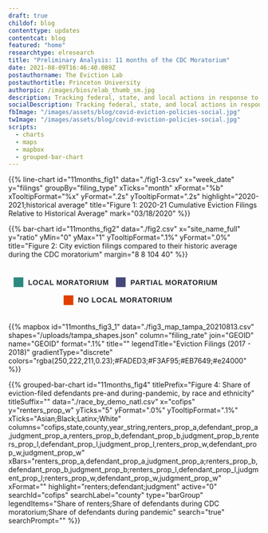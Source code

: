 ```yaml
---
draft: true
childof: blog
contenttype: updates
contentcat: blog
featured: "home"
researchtype: elresearch
title: "Preliminary Analysis: 11 months of the CDC Moratorium"
date: 2021-08-09T16:46:40.089Z
postauthorname: The Eviction Lab
postauthortitle: Princeton University
authorpic: /images/bios/elab_thumb_sm.jpg
description: Tracking federal, state, and local actions in response to the pandemic.
socialDescription: Tracking federal, state, and local actions in response to the pandemic.
fbImage: "/images/assets/blog/covid-eviction-policies-social.jpg"
twImage: "/images/assets/blog/covid-eviction-policies-social.jpg"
scripts:
  - charts
  - maps
  - mapbox
  - grouped-bar-chart
---
```


{{% line-chart
  id="11months_fig1"
  data="./fig1-3.csv"
  x="week_date"
  y="filings"
  groupBy="filing_type"
  xTicks="month"
  xFormat="%b"
  xTooltipFormat="%x"
  yFormat=".2s"
  yTooltipFormat=".2s"
  highlight="2020-2021;historical average"
  title="Figure 1: 2020-21 Cumulative Eviction Filings Relative to Historical Average"
  mark="03/18/2020"
%}}

{{% bar-chart
  id="11months_fig2"
  data="./fig2.csv"
  x="site_name_full"
  y="ratio"
  yMin="0"
  yMax="1"
  yTooltipFormat=".1%"
  yFormat=".0%"
  title="Figure 2: City eviction filings compared to their historic average during the CDC moratorium"
  margin="8 8 104 40"
%}}

<div class="d-flex justify-content-center">
  <svg width="420px" height="100px" viewBox="0 0 559 100" version="1.1" xmlns="http://www.w3.org/2000/svg" xmlns:xlink="http://www.w3.org/1999/xlink">
      <g id="Artboard" stroke="none" stroke-width="1" fill="none" fill-rule="evenodd">
          <g id="Group" transform="translate(14.000000, 15.000000)">
              <rect id="Rectangle" fill="#2C897F" x="-5.32907052e-15" y="-5.32907052e-15" width="25.941467" height="25.941467"></rect>
              <text id="LOCAL-MORATORIUM" font-family="GT-Eesti-Display-Bold, sans-serif" font-size="19" font-weight="bold" letter-spacing="0.894117647" fill="#212529">
                  <tspan x="38.4800588" y="19.9414673">LOCAL MORATORIUM</tspan>
              </text>
          </g>
          <g id="Group-2" transform="translate(287.000000, 15.000000)">
              <rect id="Rectangle-Copy" fill="#444878" x="5.15143483e-14" y="-5.32907052e-15" width="25.941467" height="25.941467"></rect>
              <text id="PARTIAL-MORATORIUM" font-family="GT-Eesti-Display-Bold, sans-serif" font-size="19" font-weight="bold" letter-spacing="0.894117647" fill="#212529">
                  <tspan x="38.7744412" y="19.9707336">PARTIAL MORATORIUM</tspan>
              </text>
          </g>
          <g id="Group-3" transform="translate(147.500000, 63.000000)">
              <rect id="Rectangle-Copy-2" fill="#E24000" x="-5.32907052e-15" y="-5.32907052e-15" width="25.941467" height="25.941467"></rect>
              <text id="NO-LOCAL-MORATORIUM" font-family="GT-Eesti-Display-Bold, sans-serif" font-size="19" font-weight="bold" letter-spacing="0.894117647" fill="#212529">
                  <tspan x="38.1623824" y="18.9707335">NO LOCAL MORATORIUM</tspan>
              </text>
          </g>
      </g>
  </svg>
</div>

{{% mapbox
  id="11months_fig3_1"
  data="./fig3_map_tampa_20210813.csv"
  shapes="/uploads/tampa_shapes.json"
  column="filing_rate"
  join="GEOID"
  name="GEOID"
  format=".1%"
  title=""
  legendTitle="Eviction Filings (2017 - 2018)"
  gradientType="discrete"
  colors="rgba(250,222,211,0.23);#FADED3;#F3AF95;#EB7649;#e24000"
%}}

{{% grouped-bar-chart
  id="11months_fig4"
  titlePrefix="Figure 4: Share of eviction-filed defendants pre-and during-pandemic, by race and ethnicity"
  titleSuffix=""
  data="./race_by_demo_natl.csv"
  x="cofips"
  y="renters_prop_w"
  yTicks="5"
  yFormat=".0%"
  yTooltipFormat=".1%"
  xTicks="Asian;Black;Latinx;White"
  columns="cofips,state,county,year_string,renters_prop_a,defendant_prop_a,judgment_prop_a,renters_prop_b,defendant_prop_b,judgment_prop_b,renters_prop_l,defendant_prop_l,judgment_prop_l,renters_prop_w,defendant_prop_w,judgment_prop_w"
  xBars="renters_prop_a,defendant_prop_a,judgment_prop_a;renters_prop_b,defendant_prop_b,judgment_prop_b;renters_prop_l,defendant_prop_l,judgment_prop_l;renters_prop_w,defendant_prop_w,judgment_prop_w"
  xFormat=""
  highlight="renters;defendant;judgment"
  active="0"
  searchId="cofips"
  searchLabel="county"
  type="barGroup"
  legendItems="Share of renters;Share of defendants during CDC moratorium;Share of defendants during pandemic"
  search="true"
  searchPrompt=""
%}}
